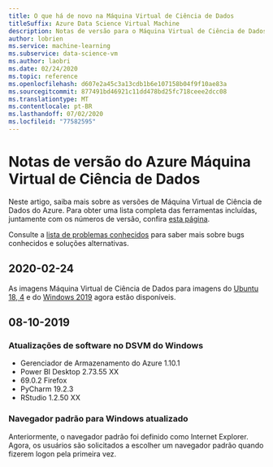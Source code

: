 ```yaml
---
title: O que há de novo na Máquina Virtual de Ciência de Dados
titleSuffix: Azure Data Science Virtual Machine
description: Notas de versão para o Máquina Virtual de Ciência de Dados do Azure
author: lobrien
ms.service: machine-learning
ms.subservice: data-science-vm
ms.author: laobri
ms.date: 02/24/2020
ms.topic: reference
ms.openlocfilehash: d607e2a45c3a13cdb1b6e107158b04f9f10ae83a
ms.sourcegitcommit: 877491bd46921c11dd478bd25fc718ceee2dcc08
ms.translationtype: MT
ms.contentlocale: pt-BR
ms.lasthandoff: 07/02/2020
ms.locfileid: "77582595"
---
```

# <a name="azure-data-science-virtual-machine-release-notes"></a>Notas de versão do Azure Máquina Virtual de Ciência de Dados

Neste artigo, saiba mais sobre as versões de Máquina Virtual de Ciência de Dados do Azure. Para obter uma lista completa das ferramentas incluídas, juntamente com os números de versão, confira [esta página](./tools-included.md).

Consulte a [lista de problemas conhecidos](reference-known-issues.md) para saber mais sobre bugs conhecidos e soluções alternativas.

## <a name="2020-02-24"></a>2020-02-24

As imagens Máquina Virtual de Ciência de Dados para imagens do [Ubuntu 18, 4](https://azuremarketplace.microsoft.com/marketplace/apps/microsoft-dsvm.ubuntu-1804?tab=Overview) e do [Windows 2019](https://azuremarketplace.microsoft.com/marketplace/apps/microsoft-dsvm.dsvm-win-2019?tab=Overview) agora estão disponíveis.

## <a name="2019-10-08"></a>08-10-2019

### <a name="updates-to-software-on-the-windows-dsvm"></a>Atualizações de software no DSVM do Windows

- Gerenciador de Armazenamento do Azure 1.10.1
- Power BI Desktop 2.73.55 XX
- 69.0.2 Firefox
- PyCharm 19.2.3
- RStudio 1.2.50 XX

### <a name="default-browser-for-windows-updated"></a>Navegador padrão para Windows atualizado

Anteriormente, o navegador padrão foi definido como Internet Explorer. Agora, os usuários são solicitados a escolher um navegador padrão quando fizerem logon pela primeira vez.
